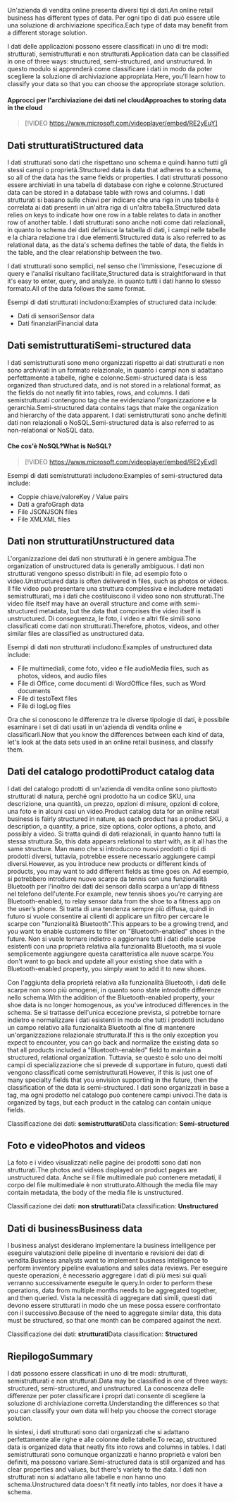 <span data-ttu-id="c8b7f-101">Un'azienda di vendita online presenta diversi tipi di dati.</span><span class="sxs-lookup"><span data-stu-id="c8b7f-101">An online retail business has different types of data.</span></span> <span data-ttu-id="c8b7f-102">Per ogni tipo di dati può essere utile una soluzione di archiviazione specifica.</span><span class="sxs-lookup"><span data-stu-id="c8b7f-102">Each type of data may benefit from a different storage solution.</span></span> 

<span data-ttu-id="c8b7f-103">I dati delle applicazioni possono essere classificati in uno di tre modi: strutturati, semistrutturati e non strutturati.</span><span class="sxs-lookup"><span data-stu-id="c8b7f-103">Application data can be classified in one of three ways: structured, semi-structured, and unstructured.</span></span> <span data-ttu-id="c8b7f-104">In questo modulo si apprenderà come classificare i dati in modo da poter scegliere la soluzione di archiviazione appropriata.</span><span class="sxs-lookup"><span data-stu-id="c8b7f-104">Here, you'll learn how to classify your data so that you can choose the appropriate storage solution.</span></span>

#### <a name="approaches-to-storing-data-in-the-cloud"></a><span data-ttu-id="c8b7f-105">Approcci per l'archiviazione dei dati nel cloud</span><span class="sxs-lookup"><span data-stu-id="c8b7f-105">Approaches to storing data in the cloud</span></span>

> [!VIDEO https://www.microsoft.com/videoplayer/embed/RE2yEuY]

## <a name="structured-data"></a><span data-ttu-id="c8b7f-106">Dati strutturati</span><span class="sxs-lookup"><span data-stu-id="c8b7f-106">Structured data</span></span>

<span data-ttu-id="c8b7f-107">I dati strutturati sono dati che rispettano uno schema e quindi hanno tutti gli stessi campi o proprietà.</span><span class="sxs-lookup"><span data-stu-id="c8b7f-107">Structured data is data that adheres to a schema, so all of the data has the same fields or properties.</span></span> <span data-ttu-id="c8b7f-108">I dati strutturati possono essere archiviati in una tabella di database con righe e colonne.</span><span class="sxs-lookup"><span data-stu-id="c8b7f-108">Structured data can be stored in a database table with rows and columns.</span></span> <span data-ttu-id="c8b7f-109">I dati strutturati si basano sulle chiavi per indicare che una riga in una tabella è correlata ai dati presenti in un'altra riga di un'altra tabella.</span><span class="sxs-lookup"><span data-stu-id="c8b7f-109">Structured data relies on keys to indicate how one row in a table relates to data in another row of another table.</span></span> <span data-ttu-id="c8b7f-110">I dati strutturati sono anche noti come dati relazionali, in quanto lo schema dei dati definisce la tabella di dati, i campi nelle tabelle e la chiara relazione tra i due elementi.</span><span class="sxs-lookup"><span data-stu-id="c8b7f-110">Structured data is also referred to as relational data, as the data's schema defines the table of data, the fields in the table, and the clear relationship between the two.</span></span>

<span data-ttu-id="c8b7f-111">I dati strutturati sono semplici, nel senso che l'immissione, l'esecuzione di query e l'analisi risultano facilitate,</span><span class="sxs-lookup"><span data-stu-id="c8b7f-111">Structured data is straightforward in that it's easy to enter, query, and analyze.</span></span> <span data-ttu-id="c8b7f-112">in quanto tutti i dati hanno lo stesso formato.</span><span class="sxs-lookup"><span data-stu-id="c8b7f-112">All of the data follows the same format.</span></span>

<span data-ttu-id="c8b7f-113">Esempi di dati strutturati includono:</span><span class="sxs-lookup"><span data-stu-id="c8b7f-113">Examples of structured data include:</span></span>

- <span data-ttu-id="c8b7f-114">Dati di sensori</span><span class="sxs-lookup"><span data-stu-id="c8b7f-114">Sensor data</span></span>
- <span data-ttu-id="c8b7f-115">Dati finanziari</span><span class="sxs-lookup"><span data-stu-id="c8b7f-115">Financial data</span></span>

## <a name="semi-structured-data"></a><span data-ttu-id="c8b7f-116">Dati semistrutturati</span><span class="sxs-lookup"><span data-stu-id="c8b7f-116">Semi-structured data</span></span>

<span data-ttu-id="c8b7f-117">I dati semistrutturati sono meno organizzati rispetto ai dati strutturati e non sono archiviati in un formato relazionale, in quanto i campi non si adattano perfettamente a tabelle, righe e colonne.</span><span class="sxs-lookup"><span data-stu-id="c8b7f-117">Semi-structured data is less organized than structured data, and is not stored in a relational format, as the fields do not neatly fit into tables, rows, and columns.</span></span> <span data-ttu-id="c8b7f-118">I dati semistrutturati contengono tag che ne evidenziano l'organizzazione e la gerarchia.</span><span class="sxs-lookup"><span data-stu-id="c8b7f-118">Semi-structured data contains tags that make the organization and hierarchy of the data apparent.</span></span> <span data-ttu-id="c8b7f-119">I dati semistrutturati sono anche definiti dati non relazionali o NoSQL.</span><span class="sxs-lookup"><span data-stu-id="c8b7f-119">Semi-structured data is also referred to as non-relational or NoSQL data.</span></span>

#### <a name="what-is-nosql"></a><span data-ttu-id="c8b7f-120">Che cos'è NoSQL?</span><span class="sxs-lookup"><span data-stu-id="c8b7f-120">What is NoSQL?</span></span>

> [!VIDEO https://www.microsoft.com/videoplayer/embed/RE2yEvd]

<span data-ttu-id="c8b7f-121">Esempi di dati semistrutturati includono:</span><span class="sxs-lookup"><span data-stu-id="c8b7f-121">Examples of semi-structured data include:</span></span>

- <span data-ttu-id="c8b7f-122">Coppie chiave/valore</span><span class="sxs-lookup"><span data-stu-id="c8b7f-122">Key / Value pairs</span></span>
- <span data-ttu-id="c8b7f-123">Dati a grafo</span><span class="sxs-lookup"><span data-stu-id="c8b7f-123">Graph data</span></span>
- <span data-ttu-id="c8b7f-124">File JSON</span><span class="sxs-lookup"><span data-stu-id="c8b7f-124">JSON files</span></span>
- <span data-ttu-id="c8b7f-125">File XML</span><span class="sxs-lookup"><span data-stu-id="c8b7f-125">XML files</span></span>

## <a name="unstructured-data"></a><span data-ttu-id="c8b7f-126">Dati non strutturati</span><span class="sxs-lookup"><span data-stu-id="c8b7f-126">Unstructured data</span></span>

<span data-ttu-id="c8b7f-127">L'organizzazione dei dati non strutturati è in genere ambigua.</span><span class="sxs-lookup"><span data-stu-id="c8b7f-127">The organization of unstructured data is generally ambiguous.</span></span> <span data-ttu-id="c8b7f-128">I dati non strutturati vengono spesso distribuiti in file, ad esempio foto o video.</span><span class="sxs-lookup"><span data-stu-id="c8b7f-128">Unstructured data is often delivered in files, such as photos or videos.</span></span> <span data-ttu-id="c8b7f-129">Il file video può presentare una struttura complessiva e includere metadati semistrutturati, ma i dati che costituiscono il video sono non strutturati.</span><span class="sxs-lookup"><span data-stu-id="c8b7f-129">The video file itself may have an overall structure and come with semi-structured metadata, but the data that comprises the video itself is unstructured.</span></span> <span data-ttu-id="c8b7f-130">Di conseguenza, le foto, i video e altri file simili sono classificati come dati non strutturati.</span><span class="sxs-lookup"><span data-stu-id="c8b7f-130">Therefore, photos, videos, and other similar files are classified as unstructured data.</span></span>

<span data-ttu-id="c8b7f-131">Esempi di dati non strutturati includono:</span><span class="sxs-lookup"><span data-stu-id="c8b7f-131">Examples of unstructured data include:</span></span>

- <span data-ttu-id="c8b7f-132">File multimediali, come foto, video e file audio</span><span class="sxs-lookup"><span data-stu-id="c8b7f-132">Media files, such as photos, videos, and audio files</span></span>
- <span data-ttu-id="c8b7f-133">File di Office, come documenti di Word</span><span class="sxs-lookup"><span data-stu-id="c8b7f-133">Office files, such as Word documents</span></span>
- <span data-ttu-id="c8b7f-134">File di testo</span><span class="sxs-lookup"><span data-stu-id="c8b7f-134">Text files</span></span>
- <span data-ttu-id="c8b7f-135">File di log</span><span class="sxs-lookup"><span data-stu-id="c8b7f-135">Log files</span></span>

<span data-ttu-id="c8b7f-136">Ora che si conoscono le differenze tra le diverse tipologie di dati, è possibile esaminare i set di dati usati in un'azienda di vendita online e classificarli.</span><span class="sxs-lookup"><span data-stu-id="c8b7f-136">Now that you know the differences between each kind of data, let's look at the data sets used in an online retail business, and classify them.</span></span>

## <a name="product-catalog-data"></a><span data-ttu-id="c8b7f-137">Dati del catalogo prodotti</span><span class="sxs-lookup"><span data-stu-id="c8b7f-137">Product catalog data</span></span>

<span data-ttu-id="c8b7f-138">I dati del catalogo prodotti di un'azienda di vendita online sono piuttosto strutturati di natura, perché ogni prodotto ha un codice SKU, una descrizione, una quantità, un prezzo, opzioni di misure, opzioni di colore, una foto e in alcuni casi un video.</span><span class="sxs-lookup"><span data-stu-id="c8b7f-138">Product catalog data for an online retail business is fairly structured in nature, as each product has a product SKU, a description, a quantity, a price, size options, color options, a photo, and possibly a video.</span></span> <span data-ttu-id="c8b7f-139">Si tratta quindi di dati relazionali, in quanto hanno tutti la stessa struttura.</span><span class="sxs-lookup"><span data-stu-id="c8b7f-139">So, this data appears relational to start with, as it all has the same structure.</span></span> <span data-ttu-id="c8b7f-140">Man mano che si introducono nuovi prodotti o tipi di prodotti diversi, tuttavia, potrebbe essere necessario aggiungere campi diversi.</span><span class="sxs-lookup"><span data-stu-id="c8b7f-140">However, as you introduce new products or different kinds of products, you may want to add different fields as time goes on.</span></span> <span data-ttu-id="c8b7f-141">Ad esempio, si potrebbero introdurre nuove scarpe da tennis con una funzionalità Bluetooth per l'inoltro dei dati dei sensori dalla scarpa a un'app di fitness nel telefono dell'utente.</span><span class="sxs-lookup"><span data-stu-id="c8b7f-141">For example, new tennis shoes you're carrying are Bluetooth-enabled, to relay sensor data from the shoe to a fitness app on the user’s phone.</span></span> <span data-ttu-id="c8b7f-142">Si tratta di una tendenza sempre più diffusa, quindi in futuro si vuole consentire ai clienti di applicare un filtro per cercare le scarpe con "funzionalità Bluetooth".</span><span class="sxs-lookup"><span data-stu-id="c8b7f-142">This appears to be a growing trend, and you want to enable customers to filter on "Bluetooth-enabled" shoes in the future.</span></span> <span data-ttu-id="c8b7f-143">Non si vuole tornare indietro e aggiornare tutti i dati delle scarpe esistenti con una proprietà relativa alla funzionalità Bluetooth, ma si vuole semplicemente aggiungere questa caratteristica alle nuove scarpe.</span><span class="sxs-lookup"><span data-stu-id="c8b7f-143">You don't want to go back and update all your existing shoe data with a Bluetooth-enabled property, you simply want to add it to new shoes.</span></span>

<span data-ttu-id="c8b7f-144">Con l'aggiunta della proprietà relativa alla funzionalità Bluetooth, i dati delle scarpe non sono più omogenei, in quanto sono state introdotte differenze nello schema.</span><span class="sxs-lookup"><span data-stu-id="c8b7f-144">With the addition of the Bluetooth-enabled property, your shoe data is no longer homogenous, as you've introduced differences in the schema.</span></span> <span data-ttu-id="c8b7f-145">Se si trattasse dell'unica eccezione prevista, si potrebbe tornare indietro e normalizzare i dati esistenti in modo che tutti i prodotti includano un campo relativo alla funzionalità Bluetooth al fine di mantenere un'organizzazione relazionale strutturata.</span><span class="sxs-lookup"><span data-stu-id="c8b7f-145">If this is the only exception you expect to encounter, you can go back and normalize the existing data so that all products included a "Bluetooth-enabled" field to maintain a structured, relational organization.</span></span> <span data-ttu-id="c8b7f-146">Tuttavia, se questo è solo uno dei molti campi di specializzazione che si prevede di supportare in futuro, questi dati vengono classificati come semistrutturati.</span><span class="sxs-lookup"><span data-stu-id="c8b7f-146">However, if this is just one of many specialty fields that you envision supporting in the future, then the classification of the data is semi-structured.</span></span> <span data-ttu-id="c8b7f-147">I dati sono organizzati in base a tag, ma ogni prodotto nel catalogo può contenere campi univoci.</span><span class="sxs-lookup"><span data-stu-id="c8b7f-147">The data is organized by tags, but each product in the catalog can contain unique fields.</span></span>

<span data-ttu-id="c8b7f-148">Classificazione dei dati: **semistrutturati**</span><span class="sxs-lookup"><span data-stu-id="c8b7f-148">Data classification: **Semi-structured**</span></span>

## <a name="photos-and-videos"></a><span data-ttu-id="c8b7f-149">Foto e video</span><span class="sxs-lookup"><span data-stu-id="c8b7f-149">Photos and videos</span></span>

<span data-ttu-id="c8b7f-150">La foto e i video visualizzati nelle pagine dei prodotti sono dati non strutturati.</span><span class="sxs-lookup"><span data-stu-id="c8b7f-150">The photos and videos displayed on product pages are unstructured data.</span></span> <span data-ttu-id="c8b7f-151">Anche se il file multimediale può contenere metadati, il corpo del file multimediale è non strutturato.</span><span class="sxs-lookup"><span data-stu-id="c8b7f-151">Although the media file may contain metadata, the body of the media file is unstructured.</span></span>

<span data-ttu-id="c8b7f-152">Classificazione dei dati: **non strutturati**</span><span class="sxs-lookup"><span data-stu-id="c8b7f-152">Data classification: **Unstructured**</span></span>

## <a name="business-data"></a><span data-ttu-id="c8b7f-153">Dati di business</span><span class="sxs-lookup"><span data-stu-id="c8b7f-153">Business data</span></span>

<span data-ttu-id="c8b7f-154">I business analyst desiderano implementare la business intelligence per eseguire valutazioni delle pipeline di inventario e revisioni dei dati di vendita.</span><span class="sxs-lookup"><span data-stu-id="c8b7f-154">Business analysts want to implement business intelligence to perform inventory pipeline evaluations and sales data reviews.</span></span> <span data-ttu-id="c8b7f-155">Per eseguire queste operazioni, è necessario aggregare i dati di più mesi sui quali verranno successivamente eseguite le query.</span><span class="sxs-lookup"><span data-stu-id="c8b7f-155">In order to perform these operations, data from multiple months needs to be aggregated together, and then queried.</span></span> <span data-ttu-id="c8b7f-156">Vista la necessità di aggregare dati simili, questi dati devono essere strutturati in modo che un mese possa essere confrontato con il successivo.</span><span class="sxs-lookup"><span data-stu-id="c8b7f-156">Because of the need to aggregate similar data, this data must be structured, so that one month can be compared against the next.</span></span>

<span data-ttu-id="c8b7f-157">Classificazione dei dati: **strutturati**</span><span class="sxs-lookup"><span data-stu-id="c8b7f-157">Data classification: **Structured**</span></span>

## <a name="summary"></a><span data-ttu-id="c8b7f-158">Riepilogo</span><span class="sxs-lookup"><span data-stu-id="c8b7f-158">Summary</span></span>

<span data-ttu-id="c8b7f-159">I dati possono essere classificati in uno di tre modi: strutturati, semistrutturati e non strutturati.</span><span class="sxs-lookup"><span data-stu-id="c8b7f-159">Data may be classified in one of three ways: structured, semi-structured, and unstructured.</span></span> <span data-ttu-id="c8b7f-160">La conoscenza delle differenze per poter classificare i propri dati consente di scegliere la soluzione di archiviazione corretta.</span><span class="sxs-lookup"><span data-stu-id="c8b7f-160">Understanding the differences so that you can classify your own data will help you choose the correct storage solution.</span></span> 

<span data-ttu-id="c8b7f-161">In sintesi, i dati strutturati sono dati organizzati che si adattano perfettamente alle righe e alle colonne delle tabelle.</span><span class="sxs-lookup"><span data-stu-id="c8b7f-161">To recap, structured data is organized data that neatly fits into rows and columns in tables.</span></span> <span data-ttu-id="c8b7f-162">I dati semistrutturati sono comunque organizzati e hanno proprietà e valori ben definiti, ma possono variare.</span><span class="sxs-lookup"><span data-stu-id="c8b7f-162">Semi-structured data is still organized and has clear properties and values, but there's variety to the data.</span></span> <span data-ttu-id="c8b7f-163">I dati non strutturati non si adattano alle tabelle e non hanno uno schema.</span><span class="sxs-lookup"><span data-stu-id="c8b7f-163">Unstructured data doesn't fit neatly into tables, nor does it have a schema.</span></span>